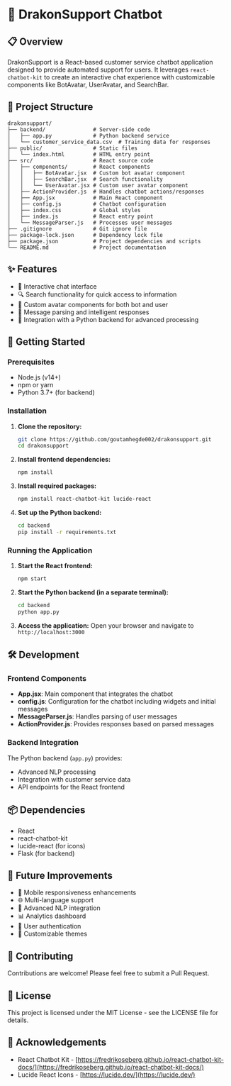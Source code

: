 # 🤖 DrakonSupport Chatbot

## 📋 Overview

DrakonSupport is a React-based customer service chatbot application designed to provide automated support for users. It leverages `react-chatbot-kit` to create an interactive chat experience with customizable components like BotAvatar, UserAvatar, and SearchBar.

## 🔧 Project Structure

```
drakonsupport/
├── backend/               # Server-side code
│   ├── app.py             # Python backend service
│   └── customer_service_data.csv  # Training data for responses
├── public/                # Static files
│   └── index.html         # HTML entry point
├── src/                   # React source code
│   ├── components/        # React components
│   │   ├── BotAvatar.jsx  # Custom bot avatar component
│   │   ├── SearchBar.jsx  # Search functionality
│   │   └── UserAvatar.jsx # Custom user avatar component
│   ├── ActionProvider.js  # Handles chatbot actions/responses
│   ├── App.jsx            # Main React component
│   ├── config.js          # Chatbot configuration
│   ├── index.css          # Global styles
│   ├── index.js           # React entry point
│   └── MessageParser.js   # Processes user messages
├── .gitignore             # Git ignore file
├── package-lock.json      # Dependency lock file
├── package.json           # Project dependencies and scripts
└── README.md              # Project documentation
```

## ✨ Features

- 💬 Interactive chat interface
- 🔍 Search functionality for quick access to information
- 👤 Custom avatar components for both bot and user
- 🔄 Message parsing and intelligent responses
- 🔌 Integration with a Python backend for advanced processing

## 🚀 Getting Started

### Prerequisites

- Node.js (v14+)
- npm or yarn
- Python 3.7+ (for backend)

### Installation

1. **Clone the repository:**

   ```bash
   git clone https://github.com/goutamhegde002/drakonsupport.git
   cd drakonsupport
   ```

2. **Install frontend dependencies:**

   ```bash
   npm install
   ```

3. **Install required packages:**

   ```bash
   npm install react-chatbot-kit lucide-react
   ```

4. **Set up the Python backend:**
   ```bash
   cd backend
   pip install -r requirements.txt
   ```

### Running the Application

1. **Start the React frontend:**

   ```bash
   npm start
   ```

2. **Start the Python backend (in a separate terminal):**

   ```bash
   cd backend
   python app.py
   ```

3. **Access the application:**
   Open your browser and navigate to `http://localhost:3000`

## 🛠️ Development

### Frontend Components

- **App.jsx**: Main component that integrates the chatbot
- **config.js**: Configuration for the chatbot including widgets and initial messages
- **MessageParser.js**: Handles parsing of user messages
- **ActionProvider.js**: Provides responses based on parsed messages

### Backend Integration

The Python backend (`app.py`) provides:

- Advanced NLP processing
- Integration with customer service data
- API endpoints for the React frontend

## 📦 Dependencies

- React
- react-chatbot-kit
- lucide-react (for icons)
- Flask (for backend)

## 🔮 Future Improvements

- 📱 Mobile responsiveness enhancements
- 🌐 Multi-language support
- 🧠 Advanced NLP integration
- 📊 Analytics dashboard
- 🔐 User authentication
- 🎨 Customizable themes

## 🤝 Contributing

Contributions are welcome! Please feel free to submit a Pull Request.

## 📄 License

This project is licensed under the MIT License - see the LICENSE file for details.

## 👏 Acknowledgements

- React Chatbot Kit - [https://fredrikoseberg.github.io/react-chatbot-kit-docs/](https://fredrikoseberg.github.io/react-chatbot-kit-docs/)
- Lucide React Icons - [https://lucide.dev/](https://lucide.dev/)
